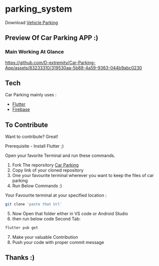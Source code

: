 # parking_system
Download [Vehicle Parking](https://github.com/D-extremity/Car-Parking-App/releases/download/vehicle_parking_v2.0/vehicle-parking.apk)




## Preview Of Car Parking APP :)

### Main Working At Glance


https://github.com/D-extremity/Car-Parking-App/assets/83233310/319530aa-5b88-4a59-9363-044b9abc0230


## Tech

Car Parking mainly uses :

- [Flutter](https://flutter.dev/) 
- [Firebase](https://firebase.google.com/)

## To Contribute

Want to contribute? Great!

Prerequisite - Install Flutter ;)

Open your favorite Terminal and run these commands.
1. Fork The reporsitory [Car Parking](https://github.com/D-extremity/Car-Parking-App)
2. Copy link of your cloned repository
3. One your favourite terminal wherever you want to keep the files of car parking
4. Run Below Commands :)

Your Favourite terminal at your specified location :
```sh
git clone 'paste that Url'
```
5. Now Open that folder either in VS code or Android Studio 
6. then run below code
Second Tab:

```sh
flutter pub get
```

7. Make your valuable Contribution
8. Push your code with proper commit message

## Thanks :)